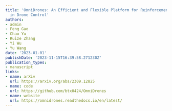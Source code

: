 ```yaml
---
title: 'OmniDrones: An Efficient and Flexible Platform for Reinforcement Learning
  in Drone Control'
authors:
- admin
- Feng Gao
- Chao Yu
- Ruize Zhang
- Yi Wu
- Yu Wang
date: '2023-01-01'
publishDate: '2023-11-15T16:39:58.271230Z'
publication_types:
- manuscript
links:
- name: arXiv
  url: https://arxiv.org/abs/2309.12825
- name: code
  url: https://github.com/btx0424/OmniDrones
- name: website
  url: https://omnidrones.readthedocs.io/en/latest/
---
```

